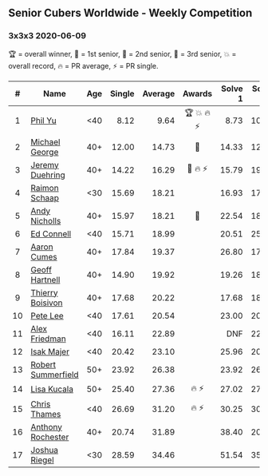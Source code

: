 ## Senior Cubers Worldwide - Weekly Competition
### 3x3x3 2020-06-09

🏆 = overall winner, 🥇 = 1st senior, 🥈 = 2nd senior, 🥉 = 3rd senior, 💥 = overall record, 🔥 = PR average, ⚡ = PR single.

| # | Name | Age | Single | Average | Awards | Solve 1 | Solve 2 | Solve 3 | Solve 4 | Solve 5 | Video |
| :--: | -- | :--: | --: | --: | :--: | --: | --: | --: | --: | --: | :-- |
| 1 | [Phil Yu](../../persons/phil_yu/333.md) | <40 | 8.12 | 9.64 | 🏆 💥 🔥 ⚡ | 8.73 | 10.73 | 9.45 | 15.53 | 8.12 | [Link](https://www.facebook.com/events/903549840109576/permalink/904460240018536/) |
| 2 | [Michael George](../../persons/michael_george/333.md) | 40+ | 12.00 | 14.73 | 🥇 | 14.33 | 12.00 | 20.94 | 14.82 | 15.04 | [Link](https://www.facebook.com/events/903549840109576/permalink/906656469798913/) |
| 3 | [Jeremy Duehring](../../persons/jeremy_duehring/333.md) | 40+ | 14.22 | 16.29 | 🥈 🔥 ⚡ | 15.79 | 19.04 | 15.94 | 14.22 | 17.13 | [Link](https://www.facebook.com/jeremy.duehring/videos/10160093525337846/) |
| 4 | [Raimon Schaap](../../persons/raimon_schaap/333.md) | <30 | 15.69 | 18.21 |  | 16.93 | 17.81 | 19.90 | 22.30 | 15.69 | [Link](https://www.facebook.com/events/903549840109576/permalink/907282399736320/) |
| 5 | [Andy Nicholls](../../persons/andy_nicholls/333.md) | 40+ | 15.97 | 18.21 | 🥉 | 22.54 | 18.29 | 17.94 | 18.41 | 15.97 | [Link](https://www.facebook.com/events/903549840109576/permalink/904345660029994/) |
| 6 | [Ed Connell](../../persons/ed_connell/333.md) | <40 | 15.71 | 18.99 |  | 20.51 | 25.08 | 18.51 | 15.71 | 17.95 | [Link](https://www.facebook.com/events/903549840109576/permalink/906639443133949/) |
| 7 | [Aaron Cumes](../../persons/aaron_cumes/333.md) | 40+ | 17.84 | 19.37 |  | 26.80 | 17.84 | 19.48 | 19.51 | 19.12 | [Link](https://www.facebook.com/events/903549840109576/permalink/903622673435626/) |
| 8 | [Geoff Hartnell](../../persons/geoff_hartnell/333.md) | 40+ | 14.90 | 19.92 |  | 19.26 | 18.61 | 14.90 | 23.87 | 21.90 | [Link](https://www.facebook.com/events/903549840109576/permalink/906470013150892/) |
| 9 | [Thierry Boisivon](../../persons/thierry_boisivon/333.md) | 40+ | 17.68 | 20.22 |  | 17.68 | 18.77 | 19.20 | 22.70 | 29.83 | [Link](https://www.facebook.com/events/903549840109576/permalink/908170142980879/) |
| 10 | [Pete Lee](../../persons/pete_lee/333.md) | <40 | 17.61 | 20.54 |  | 23.00 | 20.49 | 18.14 | 17.61 | 23.31 | [Link](https://www.facebook.com/events/903549840109576/permalink/906704453127448/) |
| 11 | [Alex Friedman](../../persons/alex_friedman/333.md) | <40 | 16.11 | 22.89 |  | DNF | 22.65 | 17.16 | 28.87 | 16.11 | [Link](https://www.facebook.com/events/903549840109576/permalink/907936913004202/) |
| 12 | [Isak Majer](../../persons/isak_majer/333.md) | <40 | 20.42 | 23.10 |  | 25.96 | 20.42 | 22.52 | 32.10 | 20.84 | [Link](https://www.facebook.com/isak.majer/videos/3263767253848359/) |
| 13 | [Robert Summerfield](../../persons/robert_summerfield/333.md) | 50+ | 23.92 | 26.38 |  | 23.92 | 26.86 | 25.23 | 33.39 | 27.05 | [Link](https://www.facebook.com/events/903549840109576/permalink/907899589674601/) |
| 14 | [Lisa Kucala](../../persons/lisa_kucala/333.md) | 50+ | 25.40 | 27.36 | 🔥 ⚡ | 27.02 | 27.53 | 29.19 | 25.40 | 27.52 | [Link](https://www.facebook.com/events/903549840109576/permalink/908241452973748/) |
| 15 | [Chris Thames](../../persons/chris_thames/333.md) | <40 | 26.69 | 31.20 | 🔥 ⚡ | 30.25 | 30.58 | 46.47 | 26.69 | 32.77 | [Link](https://www.facebook.com/events/903549840109576/permalink/906712713126622/) |
| 16 | [Anthony Rochester](../../persons/anthony_rochester/333.md) | 40+ | 20.74 | 31.89 |  | 38.40 | 20.74 | DNF | 23.44 | 33.84 | [Link](https://www.facebook.com/events/903549840109576/permalink/904290700035490/) |
| 17 | [Joshua Riegel](../../persons/joshua_riegel/333.md) | <30 | 28.59 | 34.46 |  | 51.54 | 35.30 | 35.11 | 32.98 | 28.59 | [Link](https://www.facebook.com/events/903549840109576/permalink/908169162980977/) |

<!-- Global site tag (gtag.js) - Google Analytics -->
<script async src="https://www.googletagmanager.com/gtag/js?id=UA-86348435-3"></script>
<script>window.dataLayer = window.dataLayer || []; function gtag() {dataLayer.push(arguments);} gtag('js', new Date()); gtag('config', 'UA-86348435-3');</script>
